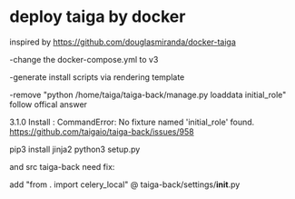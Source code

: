 # deploy taiga by docker

inspired by https://github.com/douglasmiranda/docker-taiga

-change the docker-compose.yml to  v3

-generate install scripts via rendering template

-remove "python /home/taiga/taiga-back/manage.py loaddata initial_role"  follow offical answer 

3.1.0 Install : CommandError: No fixture named 'initial_role' found.
https://github.com/taigaio/taiga-back/issues/958



pip3 install jinja2
python3 setup.py

and src taiga-back need fix:

add "from . import celery_local" @ taiga-back/settings/__init__.py
